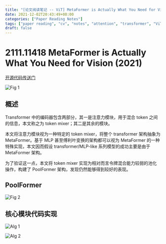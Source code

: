 ```yaml
---
title: "[论文阅读笔记 -- ViT] MetaFormer is Actually What You Need for Vision (2021)"
date: 2021-12-02T20:43:49+08:00
categories: ["Paper Reading Notes"]
tags: ["paper reading", "cv", "notes", "attention", "transformer", "ViT", "CNN"]
draft: false
---
```


# 2111.11418 MetaFormer is Actually What You Need for Vision (2021)

[开源代码传送门](https://github.com/sail-sg/poolformer)

![Fig 1](/images/2021/PRN133/1.png)

## 概述

Transformer 中的编码器包含两部分，其一是注意力模块，用于混合 token 之间的信息，本文称之为 token mixer；其二是其余的模块。  

本文将注意力模块视为一种特定的 token mixer，将整个 transformer 架构抽象为 MetaFormer。基于 MLP 甚至傅利叶变换的架构都可以视为 MetaFormer 的一种特殊实现，本文因而假设 transformer/MLP-like 系列模型的成功主要是由于 MetaFormer 架构。  

为了验证这一点，本文将 token mixer 实现为相对而言令牌混合能力较弱的池化操作，构建了 PoolFormer 架构，发现仍然能够得到较好的表现。  

## PoolFormer

![Fig 2](/images/2021/PRN133/2.png)

## 核心模块代码实现

![Alg 1](/images/2021/PRN133/A1.png)

![Alg 2](/images/2021/PRN133/A2.png)
